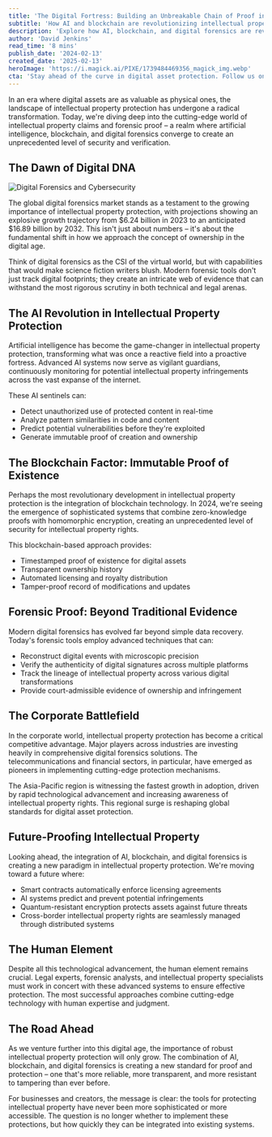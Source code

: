 ```yaml
---
title: 'The Digital Fortress: Building an Unbreakable Chain of Proof in the Age of AI'
subtitle: 'How AI and blockchain are revolutionizing intellectual property protection'
description: 'Explore how AI, blockchain, and digital forensics are revolutionizing intellectual property protection, creating an unbreakable chain of proof for the digital age. With the global digital forensics market projected to reach $16.89 billion by 2032, discover how these technologies are reshaping ownership verification and asset protection in our increasingly digital world.'
author: 'David Jenkins'
read_time: '8 mins'
publish_date: '2024-02-13'
created_date: '2025-02-13'
heroImage: 'https://i.magick.ai/PIXE/1739484469356_magick_img.webp'
cta: 'Stay ahead of the curve in digital asset protection. Follow us on LinkedIn for expert insights on the latest developments in AI-powered intellectual property protection and digital forensics.'
---
```


In an era where digital assets are as valuable as physical ones, the landscape of intellectual property protection has undergone a radical transformation. Today, we're diving deep into the cutting-edge world of intellectual property claims and forensic proof – a realm where artificial intelligence, blockchain, and digital forensics converge to create an unprecedented level of security and verification.

## The Dawn of Digital DNA

![Digital Forensics and Cybersecurity](https://i.magick.ai/PIXE/1739484469360_magick_img.webp)

The global digital forensics market stands as a testament to the growing importance of intellectual property protection, with projections showing an explosive growth trajectory from $6.24 billion in 2023 to an anticipated $16.89 billion by 2032. This isn't just about numbers – it's about the fundamental shift in how we approach the concept of ownership in the digital age.

Think of digital forensics as the CSI of the virtual world, but with capabilities that would make science fiction writers blush. Modern forensic tools don't just track digital footprints; they create an intricate web of evidence that can withstand the most rigorous scrutiny in both technical and legal arenas.

## The AI Revolution in Intellectual Property Protection

Artificial intelligence has become the game-changer in intellectual property protection, transforming what was once a reactive field into a proactive fortress. Advanced AI systems now serve as vigilant guardians, continuously monitoring for potential intellectual property infringements across the vast expanse of the internet.

These AI sentinels can:
- Detect unauthorized use of protected content in real-time
- Analyze pattern similarities in code and content
- Predict potential vulnerabilities before they're exploited
- Generate immutable proof of creation and ownership

## The Blockchain Factor: Immutable Proof of Existence

Perhaps the most revolutionary development in intellectual property protection is the integration of blockchain technology. In 2024, we're seeing the emergence of sophisticated systems that combine zero-knowledge proofs with homomorphic encryption, creating an unprecedented level of security for intellectual property rights.

This blockchain-based approach provides:
- Timestamped proof of existence for digital assets
- Transparent ownership history
- Automated licensing and royalty distribution
- Tamper-proof record of modifications and updates

## Forensic Proof: Beyond Traditional Evidence

Modern digital forensics has evolved far beyond simple data recovery. Today's forensic tools employ advanced techniques that can:
- Reconstruct digital events with microscopic precision
- Verify the authenticity of digital signatures across multiple platforms
- Track the lineage of intellectual property across various digital transformations
- Provide court-admissible evidence of ownership and infringement

## The Corporate Battlefield

In the corporate world, intellectual property protection has become a critical competitive advantage. Major players across industries are investing heavily in comprehensive digital forensics solutions. The telecommunications and financial sectors, in particular, have emerged as pioneers in implementing cutting-edge protection mechanisms.

The Asia-Pacific region is witnessing the fastest growth in adoption, driven by rapid technological advancement and increasing awareness of intellectual property rights. This regional surge is reshaping global standards for digital asset protection.

## Future-Proofing Intellectual Property

Looking ahead, the integration of AI, blockchain, and digital forensics is creating a new paradigm in intellectual property protection. We're moving toward a future where:
- Smart contracts automatically enforce licensing agreements
- AI systems predict and prevent potential infringements
- Quantum-resistant encryption protects assets against future threats
- Cross-border intellectual property rights are seamlessly managed through distributed systems

## The Human Element

Despite all this technological advancement, the human element remains crucial. Legal experts, forensic analysts, and intellectual property specialists must work in concert with these advanced systems to ensure effective protection. The most successful approaches combine cutting-edge technology with human expertise and judgment.

## The Road Ahead

As we venture further into this digital age, the importance of robust intellectual property protection will only grow. The combination of AI, blockchain, and digital forensics is creating a new standard for proof and protection – one that's more reliable, more transparent, and more resistant to tampering than ever before.

For businesses and creators, the message is clear: the tools for protecting intellectual property have never been more sophisticated or more accessible. The question is no longer whether to implement these protections, but how quickly they can be integrated into existing systems.